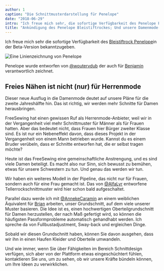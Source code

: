 ```yaml
---
author: 1
caption: "Die Schnittmusterdarstellung für Penelope"
date: "2018-06-29"
intro: "Ich freue mich sehr, die sofortige Verfügbarkeit des Penelope Pencil Skirt bekannt zu geben, der seit heute in der Beta-Version erhältlich ist."
title: "Ankündigung des Penelope Bleistiftrockes; Und unsere Damenmode-Roadmap"
---
```


Ich freue mich sehr die sofortige Verfügbarkeit des [Bleistiftrock Penelope](/patterns/penelope)in der Beta-Version bekanntzugeben.

![Eine Linienzeichnung von Penelope](linedrawing.svg)

Penelope wurde entworfen von [@woutervdub](/users/woutervdub) der auch für [Benjamin](/patterns/benjamin) verantwortlich zeichnet.

## Freies Nähen ist nicht (nur) für Herrenmode

Dieser neue Ausflug in die Damenmode deutet auf unsere Pläne für die zweite Jahreshälfte hin. Das ist richtig, wir werden mehr Schnitte für Damen herausbringen.

FreeSewing hat einen gewissen Ruf als Herrenmode-Anbieter, weil wir in der Vergangenheit viel mehr Schnittmuster für Männer als für Frauen hatten. Aber das bedeutet nicht, dass Frauen hier Bürger zweiter Klasse sind. Es ist nur ein Nebeneffekt davon, dass dieses Projekt in der Vergangenheit von einem Mann betrieben wurde. Kannst du es einem Bruder verübeln, dass er Schnitte entworfen hat, die er selbst tragen möchte?

Heute ist das FreeSewing eine gemeinschaftliche Anstrengung, und es sind viele Damen beteiligt. Es macht also nur Sinn, sich bewusst zu bemühen, etwas für unsere Schwestern zu tun. Und genau das werden wir tun.

Wir haben ein weiteres Modell in der Pipeline, das nicht nur für Frauen, sondern auch für eine Frau gemacht ist. Das von [@AlfaLyr](/users/alfalyr) entworfene Tellerrockschnittmuster wird hier schon bald aufgeschaltet.

Parallel dazu werde ich mit [@AnnekeCaramin](/users/annekecaramin) an einem weiblichen Äquivalent für [Brian](/patterns/brian) arbeiten, unser Grundschnitt, auf dem viele unserer Muster basieren. Die Idee ist es, einen hochwertigen Oberteilgrundschnitt für Damen herzustellen, der nach Maß gefertigt wird, so können die häufigsten Passformprobleme automatisch gehandhabt werden. Ich spreche da von Fullbustadjustment, Sway-back und ergleichen Dinge.

Sobald wir diesen Grundschnitt haben, können Sie davon ausgehen, dass wir ihn in einen Haufen Kleider und Oberteile umwandeln.

Und wie immer, wenn Sie über Fähigkeiten im Bereich Schnittdesign verfügen, sich aber von der Plattform etwas eingeschüchtert fühlen, kontaktieren Sie uns, um zu sehen, ob wir unsere Kräfte bündeln können, um Ihre Ideen zu verwirklichen.

